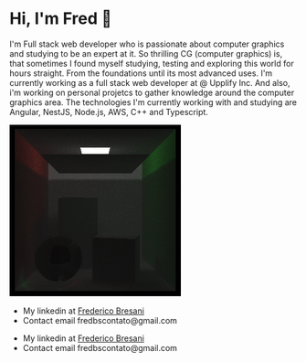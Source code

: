 # Hi, I'm Fred 👋
I'm Full stack web developer who is passionate about computer graphics and studying to be an expert at it. So thrilling CG (computer graphics) is, that sometimes I found myself studying, testing and exploring this world for hours straight. From the foundations until its most advanced uses. I'm currently working as a full stack web developer at @ Upplify Inc. And also, i'm working on personal projetcs to gather knowledge around the computer graphics area. The technologies I'm currently working with and studying are Angular, NestJS, Node.js, AWS, C++ and Typescript. 

<div>
    <img src="https://raw.githubusercontent.com/FredericoBresani/path-tracer/bidirectional-path-tracing/presets/edge-case-30-samples-caustics.png"></td>
      <ul>
       <li>My linkedin at <a href="https://www.linkedin.com/in/fredericobs/" target="_blank">Frederico Bresani</a></li>
       <li>Contact email fredbscontato@gmail.com</li>
     </ul>
     <ul>
       <li>My linkedin at <a href="https://www.linkedin.com/in/fredericobs/" target="_blank">Frederico Bresani</a></li>
       <li>Contact email fredbscontato@gmail.com</li>
     </ul>
</div>



